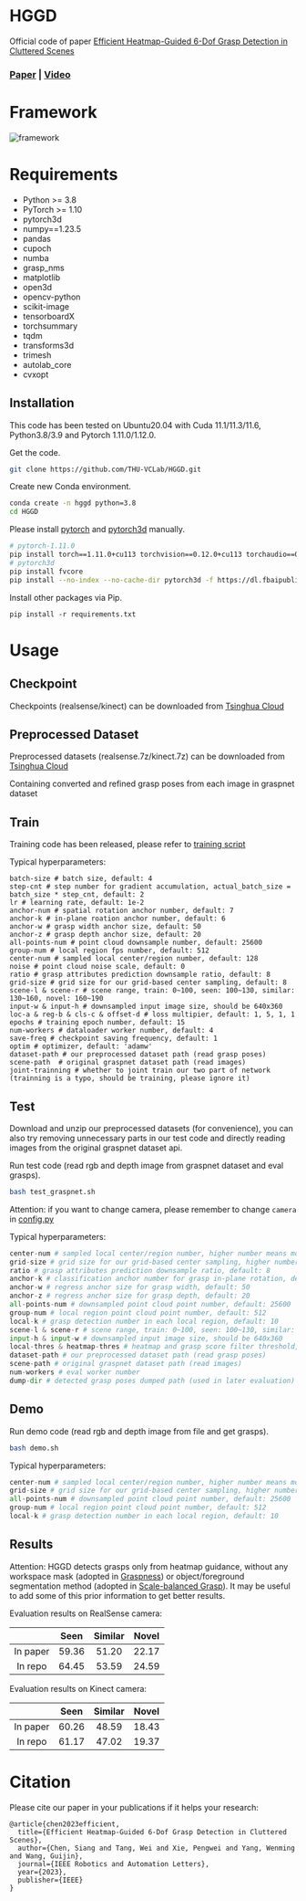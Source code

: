 # HGGD

Official code of paper [Efficient Heatmap-Guided 6-Dof Grasp Detection in Cluttered Scenes](https://ieeexplore.ieee.org/document/10168242)

### [Paper](https://ieeexplore.ieee.org/abstract/document/10168242/) | [Video](https://www.youtube.com/watch?v=V8gG1eHbrsU)

# Framework

![framework](./images/framework.jpg)

# Requirements

- Python >= 3.8
- PyTorch >= 1.10
- pytorch3d
- numpy==1.23.5
- pandas
- cupoch
- numba
- grasp_nms
- matplotlib
- open3d
- opencv-python
- scikit-image
- tensorboardX
- torchsummary
- tqdm
- transforms3d
- trimesh
- autolab_core
- cvxopt

## Installation

This code has been tested on Ubuntu20.04 with Cuda 11.1/11.3/11.6, Python3.8/3.9 and Pytorch 1.11.0/1.12.0.

Get the code.

```bash
git clone https://github.com/THU-VCLab/HGGD.git
```

Create new Conda environment.

```bash
conda create -n hggd python=3.8
cd HGGD
```

Please install [pytorch](https://pytorch.org/) and [pytorch3d](https://github.com/facebookresearch/pytorch3d/blob/main/INSTALL.md) manually.

```bash
# pytorch-1.11.0
pip install torch==1.11.0+cu113 torchvision==0.12.0+cu113 torchaudio==0.11.0 --extra-index-url https://download.pytorch.org/whl/cu113
# pytorch3d
pip install fvcore
pip install --no-index --no-cache-dir pytorch3d -f https://dl.fbaipublicfiles.com/pytorch3d/packaging/wheels/py38_cu113_pyt1110/download.html
```

Install other packages via Pip.

```bas
pip install -r requirements.txt
```

# Usage

## Checkpoint

Checkpoints (realsense/kinect) can be downloaded from [Tsinghua Cloud](https://cloud.tsinghua.edu.cn/d/e3edfc2c8b114513b7eb/)

## Preprocessed Dataset

Preprocessed datasets (realsense.7z/kinect.7z) can be downloaded from [Tsinghua Cloud](https://cloud.tsinghua.edu.cn/d/e3edfc2c8b114513b7eb/)

Containing converted and refined grasp poses from each image in graspnet dataset

## Train

Training code has been released, please refer to [training script](./train_graspnet.sh)

Typical hyperparameters:

```shell
batch-size # batch size, default: 4
step-cnt # step number for gradient accumulation, actual_batch_size = batch_size * step_cnt, default: 2
lr # learning rate, default: 1e-2
anchor-num # spatial rotation anchor number, default: 7
anchor-k # in-plane roation anchor number, default: 6
anchor-w # grasp width anchor size, default: 50
anchor-z # grasp depth anchor size, default: 20
all-points-num # point cloud downsample number, default: 25600
group-num # local region fps number, default: 512
center-num # sampled local center/region number, default: 128
noise # point cloud noise scale, default: 0
ratio # grasp attributes prediction downsample ratio, default: 8
grid-size # grid size for our grid-based center sampling, default: 8
scene-l & scene-r # scene range, train: 0~100, seen: 100~130, similar: 130~160, novel: 160~190
input-w & input-h # downsampled input image size, should be 640x360
loc-a & reg-b & cls-c & offset-d # loss multipier, default: 1, 5, 1, 1
epochs # training epoch number, default: 15
num-workers # dataloader worker number, default: 4
save-freq # checkpoint saving frequency, default: 1
optim # optimizer, default: 'adamw'
dataset-path # our preprocessed dataset path (read grasp poses)
scene-path  # original graspnet dataset path (read images)
joint-trainning # whether to joint train our two part of network (trainning is a typo, should be training, please ignore it)
```

## Test

Download and unzip our preprocessed datasets (for convenience), you can also try removing unnecessary parts in our test code and directly reading images from the original graspnet dataset api.

Run test code (read rgb and depth image from graspnet dataset and eval grasps).

```bash
bash test_graspnet.sh
```

Attention: if you want to change camera, please remember to change `camera` in [config.py](./dataset/config.py)

Typical hyperparameters:

```python
center-num # sampled local center/region number, higher number means more regions&grasps, but gets slower speed, default: 48
grid-size # grid size for our grid-based center sampling, higher number means sparser centers, default: 8
ratio # grasp attributes prediction downsample ratio, default: 8
anchor-k # classification anchor number for grasp in-plane rotation, default: 6
anchor-w # regress anchor size for grasp width, default: 50
anchor-z # regress anchor size for grasp depth, default: 20
all-points-num # downsampled point cloud point number, default: 25600
group-num # local region point cloud point number, default: 512
local-k # grasp detection number in each local region, default: 10
scene-l & scene-r # scene range, train: 0~100, seen: 100~130, similar: 130~160, novel: 160~190
input-h & input-w # downsampled input image size, should be 640x360
local-thres & heatmap-thres # heatmap and grasp score filter threshold, set to 0.01 in our settings
dataset-path # our preprocessed dataset path (read grasp poses)
scene-path # original graspnet dataset path (read images)
num-workers # eval worker number
dump-dir # detected grasp poses dumped path (used in later evaluation)
```

## Demo

Run demo code (read rgb and depth image from file and get grasps).

```bash
bash demo.sh
```

Typical hyperparameters:

```python
center-num # sampled local center/region number, higher number means more regions&grasps, but gets slower speed, default: 48
grid-size # grid size for our grid-based center sampling, higher number means sparser centers, default: 8
all-points-num # downsampled point cloud point number, default: 25600
group-num # local region point cloud point number, default: 512
local-k # grasp detection number in each local region, default: 10
```

## Results

Attention: HGGD detects grasps only from heatmap guidance, without any workspace mask (adopted in [Graspness](https://github.com/rhett-chen/graspness_implementation)) or object/foreground segmentation method (adopted in [Scale-balanced Grasp](https://github.com/mahaoxiang822/scale-balanced-grasp)). It may be useful to add some of this prior information to get better results.

Evaluation results on RealSense camera:

|          | Seen  | Similar | Novel |
| :------: | :---: | :-----: | :---: |
| In paper | 59.36 |  51.20  | 22.17 |
| In repo  | 64.45 |  53.59  | 24.59 |

Evaluation results on Kinect camera:

|          | Seen  | Similar | Novel |
| :------: | :---: | :-----: | :---: |
| In paper | 60.26 |  48.59  | 18.43 |
| In repo  | 61.17 |  47.02  | 19.37 |

# Citation

Please cite our paper in your publications if it helps your research:

```
@article{chen2023efficient,
  title={Efficient Heatmap-Guided 6-Dof Grasp Detection in Cluttered Scenes},
  author={Chen, Siang and Tang, Wei and Xie, Pengwei and Yang, Wenming and Wang, Guijin},
  journal={IEEE Robotics and Automation Letters},
  year={2023},
  publisher={IEEE}
}
```
